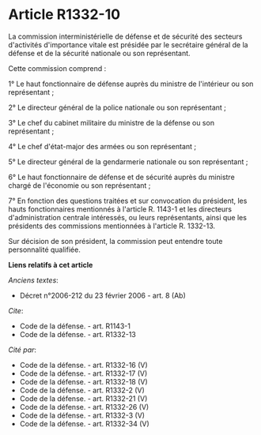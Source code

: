 # Article R1332-10

La commission interministérielle de défense et de sécurité des secteurs d'activités d'importance vitale est présidée par le
secrétaire général de la défense et de la sécurité nationale ou son représentant. 

Cette commission comprend : 

1° Le haut fonctionnaire de défense auprès du ministre de l'intérieur ou son représentant ; 

2° Le directeur général de la police nationale ou son représentant ; 

3° Le chef du cabinet militaire du ministre de la défense ou son représentant ; 

4° Le chef d'état-major des armées ou son représentant ; 

5° Le directeur général de la gendarmerie nationale ou son représentant ; 

6° Le haut fonctionnaire de défense et de sécurité auprès du ministre chargé de l'économie ou son représentant ; 

7° En fonction des questions traitées et sur convocation du président, les hauts fonctionnaires mentionnés à l'article R.
1143-1 et les directeurs d'administration centrale intéressés, ou leurs représentants, ainsi que les présidents des
commissions mentionnées à l'article R. 1332-13. 

Sur décision de son président, la commission peut entendre toute personnalité qualifiée.

**Liens relatifs à cet article**

_Anciens textes_:

  - Décret n°2006-212 du 23 février 2006 - art. 8 (Ab)

_Cite_:

  - Code de la défense. - art. R1143-1
  - Code de la défense. - art. R1332-13

_Cité par_:

  - Code de la défense. - art. R1332-16 (V)
  - Code de la défense. - art. R1332-17 (V)
  - Code de la défense. - art. R1332-18 (V)
  - Code de la défense. - art. R1332-2 (V)
  - Code de la défense. - art. R1332-21 (V)
  - Code de la défense. - art. R1332-26 (V)
  - Code de la défense. - art. R1332-3 (V)
  - Code de la défense. - art. R1332-34 (V)
